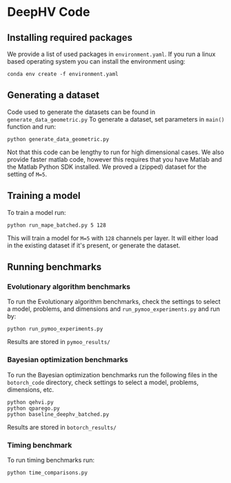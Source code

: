 # DeepHV Code

## Installing required packages

We provide a list of used packages in ```environment.yaml```. If you run a linux based operating system you can install the environment using:
```
conda env create -f environment.yaml
```

## Generating a dataset
Code used to generate the datasets can be found in `generate_data_geometric.py`
To generate a dataset, set parameters in `main()` function and run:
```
python generate_data_geometric.py
```
Not that this code can be lengthy to run for high dimensional cases. We also provide faster matlab code, however this requires that you have Matlab and the Matlab Python SDK installed.
We proved a (zipped) dataset for the setting of `M=5`.

## Training a model
To train a model run:
```
python run_mape_batched.py 5 128
```

This will train a model for `M=5` with `128` channels per layer. It will either load in the existing dataset if it's present, or generate the dataset.

## Running benchmarks

### Evolutionary algorithm benchmarks
To run the Evolutionary algorithm benchmarks, check the settings to select a model, problems, and dimensions and `run_pymoo_experiments.py` and run by:

```
python run_pymoo_experiments.py
```
Results are stored in `pymoo_results/`

### Bayesian optimization benchmarks

To run the Bayesian optimization benchmarks run the following files in the `botorch_code` directory, check settings to select a model, problems, dimensions, etc.

```
python qehvi.py
python qparego.py
python baseline_deephv_batched.py
```

Results are stored in `botorch_results/`
### Timing benchmark
To run timing benchmarks run:

```
python time_comparisons.py
```


